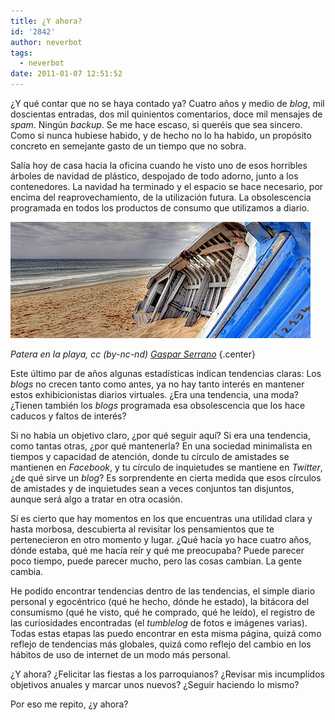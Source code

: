 ```yaml
---
title: ¿Y ahora?
id: '2842'
author: neverbot
tags:
  - neverbot
date: 2011-01-07 12:51:52
---
```


¿Y qué contar que no se haya contado ya? Cuatro años y medio de _blog_, mil doscientas entradas, dos mil quinientos comentarios, doce mil mensajes de _spam_. Ningún _backup_. Se me hace escaso, si queréis que sea sincero. Como si nunca hubiese habido, y de hecho no lo ha habido, un propósito concreto en semejante gasto de un tiempo que no sobra.

Salía hoy de casa hacia la oficina cuando he visto uno de esos horribles árboles de navidad de plástico, despojado de todo adorno, junto a los contenedores. La navidad ha terminado y el espacio se hace necesario, por encima del reaprovechamiento, de la utilización futura. La obsolescencia programada en todos los productos de consumo que utilizamos a diario.

[![patera.jpg](./y-ahora/patera.jpg)](http://www.flickr.com/photos/gaspars/540617487/)

_Patera en la playa, cc (by-nc-nd)_ [_Gaspar Serrano_](http://www.flickr.com/photos/gaspars/540617487/) {.center}

Este último par de años algunas estadísticas indican tendencias claras: Los _blogs_ no crecen tanto como antes, ya no hay tanto interés en mantener estos exhibicionistas diarios virtuales. ¿Era una tendencia, una moda? ¿Tienen también los _blogs_ programada esa obsolescencia que los hace caducos y faltos de interés?

Si no había un objetivo claro, ¿por qué seguir aquí? Si era una tendencia, como tantas otras, ¿por qué mantenerla? En una sociedad minimalista en tiempos y capacidad de atención, donde tu círculo de amistades se mantienen en _Facebook_, y tu círculo de inquietudes se mantiene en _Twitter_, ¿de qué sirve un _blog_? Es sorprendente en cierta medida que esos círculos de amistades y de inquietudes sean a veces conjuntos tan disjuntos, aunque será algo a tratar en otra ocasión.

Sí es cierto que hay momentos en los que encuentras una utilidad clara y hasta morbosa, descubierta al revisitar los pensamientos que te pertenecieron en otro momento y lugar. ¿Qué hacía yo hace cuatro años, dónde estaba, qué me hacía reír y qué me preocupaba? Puede parecer poco tiempo, puede parecer mucho, pero las cosas cambian. La gente cambia.

He podido encontrar tendencias dentro de las tendencias, el simple diario personal y egocéntrico (qué he hecho, dónde he estado), la bitácora del consumismo (qué he visto, qué he comprado, qué he leído), el registro de las curiosidades encontradas (el _tumblelog_ de fotos e imágenes varias). Todas estas etapas las puedo encontrar en esta misma página, quizá como reflejo de tendencias más globales, quizá como reflejo del cambio en los hábitos de uso de internet de un modo más personal.

¿Y ahora? ¿Felicitar las fiestas a los parroquianos? ¿Revisar mis incumplidos objetivos anuales y marcar unos nuevos? ¿Seguir haciendo lo mismo?

Por eso me repito, ¿y ahora?

